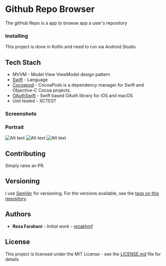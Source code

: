 # Github Repo Browser

The gitHub Repo is a app to browse app a user's repository


### Installing

This project is done in Kotlin and need to run via Android Studio



## Tech Stach
* MVVM - Model View ViewModel design pattern
* [Swift](https://developer.apple.com/swift/) - Language
* [Cocoapod](https://cocoapods.org/) - CocoaPods is a dependency manager for Swift and Objective-C Cocoa projects.
* [OAuthSwift](https://github.com/OAuthSwift/OAuthSwift) - Swift based OAuth library for iOS and macOS
* Unit tested - XCTEST


### Screenshots

### Portrait

![Alt text](screenshots/1-1.png?raw=true "Portrait")
![Alt text](screenshots/2-1.png?raw=true "Portrait")
![Alt text](screenshots/3-1.png?raw=true "Portrait")


## Contributing

Simply raise an PR.

## Versioning

I use [SemVer](http://semver.org/) for versioning. For the versions available, see the [tags on this repository](https://github.com/your/project/tags). 

## Authors

* **Reza Farahani** - *Initial work* - [rezakhmf](https://github.com/rezakhmf)


## License

This project is licensed under the MIT License - see the [LICENSE.md](LICENSE.md) file for details
